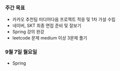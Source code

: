 ### 주간 목표
- 카카오 추천팀 미디어다음 프로젝트 적응 및 1차 가설 수립
- 네이버, SKT 최종 면접 준비 및 잘보기
- Spring 강의 완강
- leetcode 문제 medium 이상 3문제 풀기

### 9월 7일 월요일
- Spring
